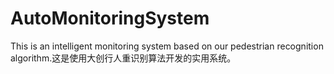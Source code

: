 # AutoMonitoringSystem
This is an intelligent monitoring system based on our pedestrian recognition algorithm.这是使用大创行人重识别算法开发的实用系统。
# 